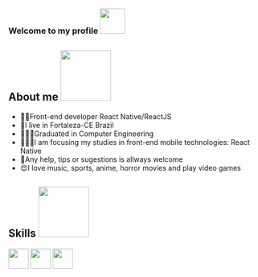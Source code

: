 ### Welcome to my profile <img src="https://c.tenor.com/XLRs8m9u9ikAAAAj/inosuke-demon-slayer.gif" width="50" height="50" />

## About me <img src="https://media0.giphy.com/media/j0kP7fOkKQlYsXTO2r/giphy.gif" width="100" height="100" />
  - 👨‍💻Front-end developer React Native/ReactJS
  - 📍I live in Fortaleza-CE Brazil
  - 👨🏽‍🎓Graduated in Computer Engineering
  - 🧑🏽‍💻I am focusing my studies in front-end mobile technologies: React Native
  - 💬Any help, tips or sugestions is allways welcome
  - 😍I love music, sports, anime, horror movies and play video games

## Skills <img src="https://i.pinimg.com/originals/c3/41/33/c341337a11da06d50f1e66453565089c.gif" width="100" height="100" />
<img src="https://upload.wikimedia.org/wikipedia/commons/thumb/9/99/Unofficial_JavaScript_logo_2.svg/1200px-Unofficial_JavaScript_logo_2.svg.png" width="40" height="40" /> <img src="https://appmasters.io/static/typescript-logo-26cc95f255ccb936d154b43614f61602.png" width="40" height="40" /> <img src="https://upload.wikimedia.org/wikipedia/commons/thumb/a/a7/React-icon.svg/1200px-React-icon.svg.png" width="40" height="40" /> 



